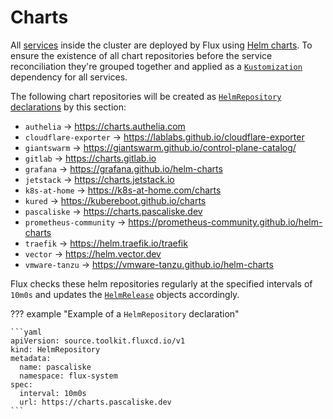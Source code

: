 # Charts

All [services](/cluster/services/) inside the cluster are deployed by Flux using [Helm charts](https://helm.sh/docs/topics/charts/). To ensure the existence of all chart repositories before the service reconciliation they're grouped together and applied as a [`Kustomization`](https://fluxcd.io/docs/components/kustomize/kustomization/) dependency for all services.

The following chart repositories will be created as [`HelmRepository` declarations](https://fluxcd.io/docs/components/source/helmrepositories/) by this section:

- `authelia` → <https://charts.authelia.com>
- `cloudflare-exporter` → <https://lablabs.github.io/cloudflare-exporter>
- `giantswarm` → <https://giantswarm.github.io/control-plane-catalog/>
- `gitlab` → <https://charts.gitlab.io>
- `grafana` → <https://grafana.github.io/helm-charts>
- `jetstack` → <https://charts.jetstack.io>
- `k8s-at-home` → <https://k8s-at-home.com/charts>
- `kured` → <https://kubereboot.github.io/charts>
- `pascaliske` → <https://charts.pascaliske.dev>
- `prometheus-community` → <https://prometheus-community.github.io/helm-charts>
- `traefik` → <https://helm.traefik.io/traefik>
- `vector` → <https://helm.vector.dev>
- `vmware-tanzu` → <https://vmware-tanzu.github.io/helm-charts>

Flux checks these helm repositories regularly at the specified intervals of `10m0s` and updates the [`HelmRelease`](https://fluxcd.io/docs/components/helm/helmreleases/) objects accordingly.

??? example "Example of a `HelmRepository` declaration"

    ```yaml
    apiVersion: source.toolkit.fluxcd.io/v1
    kind: HelmRepository
    metadata:
      name: pascaliske
      namespace: flux-system
    spec:
      interval: 10m0s
      url: https://charts.pascaliske.dev
    ```
